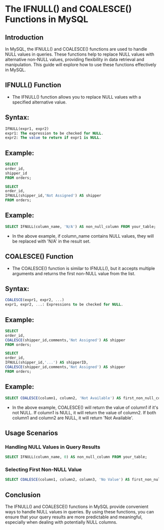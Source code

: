 
# The IFNULL() and COALESCE() Functions in MySQL

## Introduction

In MySQL, the IFNULL() and COALESCE() functions are used to handle NULL values in queries. These functions help to replace NULL values with alternative non-NULL values, providing flexibility in data retrieval and manipulation. This guide will explore how to use these functions effectively in MySQL.

## IFNULL() Function
* The IFNULL() function allows you to replace NULL values with a specified alternative value.

## Syntax:

```sql
IFNULL(expr1, expr2)
expr1: The expression to be checked for NULL.
expr2: The value to return if expr1 is NULL.
```

## Example:
```sql
SELECT 
order_id,
shipper_id
FROM orders;

SELECT 
order_id,
IFNULL(shipper_id,'Not Assigned') AS shipper
FROM orders;
```
## Example:

```sql
SELECT IFNULL(column_name, 'N/A') AS non_null_column FROM your_table;
```

* In the above example, if column_name contains NULL values, they will be replaced with 'N/A' in the result set.

## COALESCE() Function

* The COALESCE() function is similar to IFNULL(), but it accepts multiple arguments and returns the first non-NULL value from the list.

## Syntax:

```sql
COALESCE(expr1, expr2, ...)
expr1, expr2, ...: Expressions to be checked for NULL.
```

## Example:

```sql
SELECT 
order_id,
COALESCE(shipper_id,comments,'Not Assigned') AS shipper
FROM orders;

SELECT 
order_id,
IFNULL(shipper_id,'...') AS shipperID,
COALESCE(shipper_id,comments,'Not Assigned') AS shipper
FROM orders;
```

## Example:

```sql
SELECT COALESCE(column1, column2, 'Not Available') AS first_non_null_column FROM your_table;
```

* In the above example, COALESCE() will return the value of column1 if it's not NULL. If column1 is NULL, it will return the value of column2. If both column1 and column2 are NULL, it will return 'Not Available'.

## Usage Scenarios
### Handling NULL Values in Query Results

```sql
SELECT IFNULL(column_name, 0) AS non_null_column FROM your_table;
```

### Selecting First Non-NULL Value

```sql
SELECT COALESCE(column1, column2, column3, 'No Value') AS first_non_null_column FROM your_table;
```

## Conclusion

The IFNULL() and COALESCE() functions in MySQL provide convenient ways to handle NULL values in queries. By using these functions, you can ensure that your query results are more predictable and meaningful, especially when dealing with potentially NULL columns.